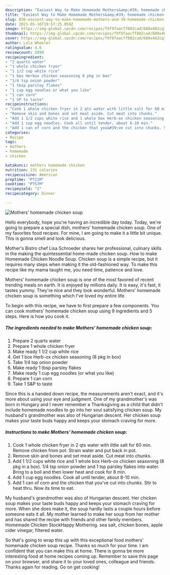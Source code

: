 ```yaml
---
description: "Easiest Way to Make Homemade Mothers&amp;#39; homemade chicken soup"
title: "Easiest Way to Make Homemade Mothers&amp;#39; homemade chicken soup"
slug: 836-easiest-way-to-make-homemade-mothers-and-39-homemade-chicken-soup
date: 2021-05-16T19:57:25.059Z
image: https://img-global.cpcdn.com/recipes/f9f9faacff802cad/680x482cq70/mothers-homemade-chicken-soup-recipe-main-photo.jpg
thumbnail: https://img-global.cpcdn.com/recipes/f9f9faacff802cad/680x482cq70/mothers-homemade-chicken-soup-recipe-main-photo.jpg
cover: https://img-global.cpcdn.com/recipes/f9f9faacff802cad/680x482cq70/mothers-homemade-chicken-soup-recipe-main-photo.jpg
author: Lola Wheeler
ratingvalue: 4.6
reviewcount: 2099
recipeingredient:
- "2 quarts water"
- "1 whole chicken fryer"
- "1 1/2 cup white rice"
- "1 box Herbox chicken seasoning 8 pkg in box"
- "1/4 tsp onion powder"
- "1 tbsp parsley flakes"
- "1 cup egg noodles or what you like"
- "1 can corn"
- "1 SP to taste"
recipeinstructions:
- "Cook 1 whole chicken fryer in 2 qts water with little salt for 60 min. Remove chicken from pot. Strain water and put back in pot."
- "Remove skin and bones and set meat aside. Cut meat into chunks."
- "Add 1 1/2 cups white rice and 1 whole box Herb-ox chicken seasoning (8 pkg in a box). 1/4 tsp onion powder and 1 tsp parsley flakes into water. Bring to a boil and then lower heat and cook for 8 min."
- "Add 1 cup egg noodles. Cook all until tender, about 8-10 min."
- "Add 1 can of corn and the chicken that you&#39;ve cut into chunks. Stir to heat thru. Now its time to eat."
categories:
- Recipe
tags:
- mothers
- homemade
- chicken

katakunci: mothers homemade chicken 
nutrition: 231 calories
recipecuisine: American
preptime: "PT21M"
cooktime: "PT57M"
recipeyield: "2"
recipecategory: Dinner

---
```



![Mothers&#39; homemade chicken soup](https://img-global.cpcdn.com/recipes/f9f9faacff802cad/680x482cq70/mothers-homemade-chicken-soup-recipe-main-photo.jpg)

Hello everybody, hope you're having an incredible day today. Today, we're going to prepare a special dish, mothers&#39; homemade chicken soup. One of my favorites food recipes. For mine, I am going to make it a little bit unique. This is gonna smell and look delicious.

Mother&#39;s Bistro chef Lisa Schroeder shares her professional, culinary skills in the making the quintessential home-made chicken soup. How to make Homemade Chicken Noodle Soup. Chicken soup is a simple recipe, but it requires many steps when making it the old-fashioned way. To make this recipe like my mama taught me, you need time, patience and love.

Mothers&#39; homemade chicken soup is one of the most favored of recent trending meals on earth. It is enjoyed by millions daily. It is easy, it's fast, it tastes yummy. They're nice and they look wonderful. Mothers&#39; homemade chicken soup is something which I've loved my entire life.


To begin with this recipe, we have to first prepare a few components. You can cook mothers&#39; homemade chicken soup using 9 ingredients and 5 steps. Here is how you cook it.

<!--inarticleads1-->

##### The ingredients needed to make Mothers&#39; homemade chicken soup:

1. Prepare 2 quarts water
1. Prepare 1 whole chicken fryer
1. Make ready 1 1/2 cup white rice
1. Get 1 box Herb-ox chicken seasoning (8 pkg in box)
1. Take 1/4 tsp onion powder
1. Make ready 1 tbsp parsley flakes
1. Make ready 1 cup egg noodles (or what you like)
1. Prepare 1 can corn
1. Take 1 S&amp;P to taste


Since this is a handed down recipe, the measurements aren&#39;t exact, and it&#39;s more about using your eye and judgment. One of my grandmother&#39;s was born in Hungary and I never remember a Thanksgiving as a child that didn&#39;t include homemade noodles to go into her soul satisfying chicken soup. My husband&#39;s grandmother was also of Hungarian descent. Her chicken soup makes your taste buds happy and keeps your stomach craving for more. 

<!--inarticleads2-->

##### Instructions to make Mothers&#39; homemade chicken soup:

1. Cook 1 whole chicken fryer in 2 qts water with little salt for 60 min. Remove chicken from pot. Strain water and put back in pot.
1. Remove skin and bones and set meat aside. Cut meat into chunks.
1. Add 1 1/2 cups white rice and 1 whole box Herb-ox chicken seasoning (8 pkg in a box). 1/4 tsp onion powder and 1 tsp parsley flakes into water. Bring to a boil and then lower heat and cook for 8 min.
1. Add 1 cup egg noodles. Cook all until tender, about 8-10 min.
1. Add 1 can of corn and the chicken that you&#39;ve cut into chunks. Stir to heat thru. Now its time to eat.


My husband&#39;s grandmother was also of Hungarian descent. Her chicken soup makes your taste buds happy and keeps your stomach craving for more. When she does make it, the soup hardly lasts a couple hours before someone eats it all. My mother learned to make her soup from her mother and has shared the recipe with friends and other family members. Homemade Chicken StockHappy Mothering. sea salt, chicken bones, apple cider vinegar, filtered water. 

So that's going to wrap this up with this exceptional food mothers&#39; homemade chicken soup recipe. Thanks so much for your time. I am confident that you can make this at home. There is gonna be more interesting food at home recipes coming up. Remember to save this page on your browser, and share it to your loved ones, colleague and friends. Thanks again for reading. Go on get cooking!
